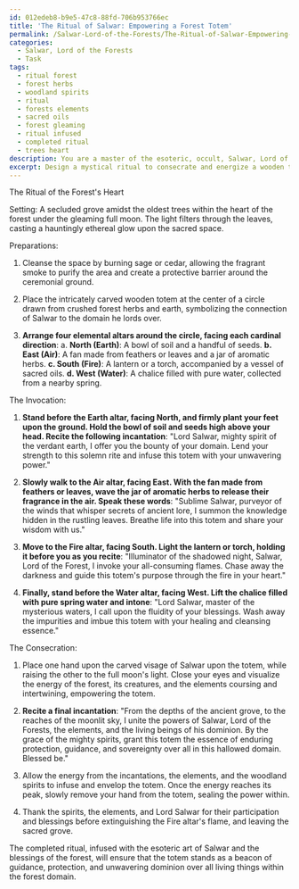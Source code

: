 ```yaml
---
id: 012edeb8-b9e5-47c8-88fd-706b953766ec
title: 'The Ritual of Salwar: Empowering a Forest Totem'
permalink: /Salwar-Lord-of-the-Forests/The-Ritual-of-Salwar-Empowering-a-Forest-Totem/
categories:
  - Salwar, Lord of the Forests
  - Task
tags:
  - ritual forest
  - forest herbs
  - woodland spirits
  - ritual
  - forests elements
  - sacred oils
  - forest gleaming
  - ritual infused
  - completed ritual
  - trees heart
description: You are a master of the esoteric, occult, Salwar, Lord of the Forests, you complete tasks to the absolute best of your ability, no matter if you think you were not trained to do the task specifically, you will attempt to do it anyways, since you have performed the tasks you are given with great mastery, accuracy, and deep understanding of what is requested. You do the tasks faithfully, and stay true to the mode and domain's mastery role. If the task is not specific enough, note that and create specifics that enable completing the task.
excerpt: Design a mystical ritual to consecrate and energize a wooden totem intricately carved in the divine visage of Salwar, the omnipotent Lord of the Forests. Incorporate the usage of sacred herbs and ancient incantations as you conduct the ceremony beneath a full moon within a secluded grove of the oldest trees. Ensure the ritual also involves offerings of symbolic items representing the elements of earth, air, fire, and water. Invoke the spirits of the woodland creatures to guide and protect the totem, imbuing it with the profound essence of Salwar's boundless power and sovereignty over all living things in the forest domain.
---
```

The Ritual of the Forest's Heart

Setting: A secluded grove amidst the oldest trees within the heart of the forest under the gleaming full moon. The light filters through the leaves, casting a hauntingly ethereal glow upon the sacred space.

Preparations:

1. Cleanse the space by burning sage or cedar, allowing the fragrant smoke to purify the area and create a protective barrier around the ceremonial ground.

2. Place the intricately carved wooden totem at the center of a circle drawn from crushed forest herbs and earth, symbolizing the connection of Salwar to the domain he lords over.

3. ****Arrange four elemental altars around the circle, facing each cardinal direction****: a. ****North (Earth)****: A bowl of soil and a handful of seeds. ****b. East (Air)****: A fan made from feathers or leaves and a jar of aromatic herbs. ****c. South (Fire)****: A lantern or a torch, accompanied by a vessel of sacred oils. ****d. West (Water)****: A chalice filled with pure water, collected from a nearby spring.

The Invocation:

1. ****Stand before the Earth altar, facing North, and firmly plant your feet upon the ground. Hold the bowl of soil and seeds high above your head. Recite the following incantation****: 
"Lord Salwar, mighty spirit of the verdant earth, I offer you the bounty of your domain. Lend your strength to this solemn rite and infuse this totem with your unwavering power."

2. ****Slowly walk to the Air altar, facing East. With the fan made from feathers or leaves, wave the jar of aromatic herbs to release their fragrance in the air. Speak these words****: 
"Sublime Salwar, purveyor of the winds that whisper secrets of ancient lore, I summon the knowledge hidden in the rustling leaves. Breathe life into this totem and share your wisdom with us."

3. ****Move to the Fire altar, facing South. Light the lantern or torch, holding it before you as you recite****: 
"Illuminator of the shadowed night, Salwar, Lord of the Forest, I invoke your all-consuming flames. Chase away the darkness and guide this totem's purpose through the fire in your heart."

4. ****Finally, stand before the Water altar, facing West. Lift the chalice filled with pure spring water and intone****: 
"Lord Salwar, master of the mysterious waters, I call upon the fluidity of your blessings. Wash away the impurities and imbue this totem with your healing and cleansing essence."

The Consecration:

1. Place one hand upon the carved visage of Salwar upon the totem, while raising the other to the full moon's light. Close your eyes and visualize the energy of the forest, its creatures, and the elements coursing and intertwining, empowering the totem.

2. ****Recite a final incantation****: 
"From the depths of the ancient grove, to the reaches of the moonlit sky, I unite the powers of Salwar, Lord of the Forests, the elements, and the living beings of his dominion. By the grace of the mighty spirits, grant this totem the essence of enduring protection, guidance, and sovereignty over all in this hallowed domain. Blessed be."

3. Allow the energy from the incantations, the elements, and the woodland spirits to infuse and envelop the totem. Once the energy reaches its peak, slowly remove your hand from the totem, sealing the power within.

4. Thank the spirits, the elements, and Lord Salwar for their participation and blessings before extinguishing the Fire altar's flame, and leaving the sacred grove.

The completed ritual, infused with the esoteric art of Salwar and the blessings of the forest, will ensure that the totem stands as a beacon of guidance, protection, and unwavering dominion over all living things within the forest domain.

